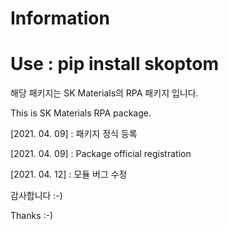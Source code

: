 # Information

# Use : pip install skoptom

해당 패키지는 SK Materials의 RPA 패키지 입니다.

This is SK Materials RPA package.


[2021. 04. 09] : 패키지 정식 등록

[2021. 04. 09] : Package official registration

[2021. 04. 12] : 모듈 버그 수정

감사합니다 :-)

Thanks :-)
